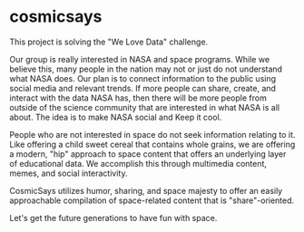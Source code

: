 cosmicsays
==========

This project is solving the "We Love Data" challenge.

Our group is really interested in NASA and space programs. While we believe this, many people in the nation may not or just do not understand what NASA does. Our plan is to connect information to the public using social media and relevant trends. If more people can share, create, and interact with the data NASA has, then there will be more people from outside of the science community that are interested in what NASA is all about. The idea is to make NASA social and Keep it cool. 

People who are not interested in space do not seek information relating to it. Like offering a child sweet cereal that contains whole grains, we are offering a modern, "hip" approach to space content that offers an underlying layer of educational data. We accomplish this through multimedia content, memes, and social interactivity.

CosmicSays utilizes humor, sharing, and space majesty to offer an easily approachable compilation of space-related content that is "share"-oriented.

Let's get the future generations to have fun with space.
